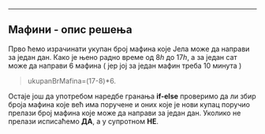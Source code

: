 ﻿---
Мафини -  oпис решења
---
Прво ћемо израчинати укупан број мафина које Јела може да направи за један дан.
Како је њено радно време од $8h$ до $17h$, а за један сат може да направи $6$ мафина ( јер јој за један мафин треба $10$ минута )

>ukupanBrMafina=(17-8)*6.

Остаје још да употребом наредбе гранања **if-else** проверимо да ли збир броја мафина које већ има поручене и оних које је нови купац поручио прелази број мафина које може да направи за један дан. Уколико не прелази исписаћемо **ДА**, а у супротном **НЕ**.
	
